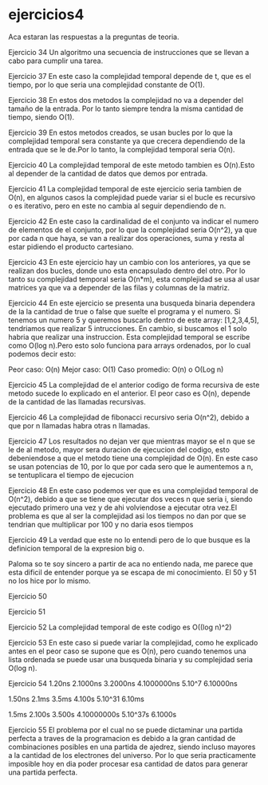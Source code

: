 # ejercicios4

Aca estaran las respuestas a la preguntas de teoria.

Ejercicio 34
Un algoritmo una secuencia de instrucciones que se llevan a cabo para cumplir una tarea.

Ejercicio 37 
En este caso la complejidad temporal depende de t, que es el tiempo, por lo que seria una complejidad constante de O(1).

Ejercicio 38
En estos dos metodos la complejidad no va a depender del tamaño de la entrada. Por lo tanto siempre tendra la misma cantidad de tiempo, siendo O(1).

Ejercicio 39
En estos metodos creados, se usan bucles por lo que la complejidad temporal sera constante ya que crecera dependiendo de la entrada que se le de.Por lo tanto, la complejidad temporal seria O(n).

Ejercicio 40
La complejidad temporal de este metodo tambien es O(n).Esto al depender de la cantidad de datos que demos por entrada.

Ejercicio 41
La complejidad temporal de este ejercicio seria tambien de O(n), en algunos casos la complejidad puede variar si el bucle es recursivo o es iterativo, pero en este no cambia al seguir dependiendo de n.

Ejercicio 42
En este caso la cardinalidad de el conjunto va indicar el numero de elementos de el conjunto, por lo que la complejidad seria O(n^2), ya que por cada n que haya, se van a realizar dos operaciones, suma y resta al estar pidiendo el producto cartesiano.

Ejercicio 43
En este ejercicio hay un cambio con los anteriores, ya que se realizan dos bucles, donde uno esta encapsulado dentro del otro. Por lo tanto su complejidad temporal seria O(n*m), esta complejidad se usa al usar matrices ya que va a depender de las filas y columnas de la matriz.

Ejercicio 44
En este ejercicio se presenta una busqueda binaria dependera de la la cantidad de true o false que suelte el programa y el numero. Si tenemos un numero 5 y queremos buscarlo dentro de este array: [1,2,3,4,5], tendriamos que realizar 5 intrucciones. En cambio, si buscamos el 1 solo habria que realizar una instruccion. Esta complejidad temporal se escribe como O(log n).Pero esto solo funciona para arrays ordenados, por lo cual podemos decir esto:

Peor caso: O(n)
Mejor caso: O(1)
Caso promedio: O(n) o O(Log n)

Ejercicio 45
La complejidad de el anterior codigo de forma recursiva de este metodo sucede lo explicado en el anterior. El peor caso es 
O(n), depende de la cantidad de las llamadas recursivas.

Ejercicio 46
La complejidad de fibonacci recursivo seria O(n^2), debido a que por n llamadas habra otras n llamadas.

Ejercicio 47
Los resultados no dejan ver que mientras mayor se el n que se le de al metodo, mayor sera duracion de ejecucion del codigo, esto debeniendose a que el metodo tiene una complejidad de O(n). En este caso se usan potencias de 10, por lo que por cada sero que le aumentemos a n, se tentuplicara el tiempo de ejecucion

Ejercicio 48
En este caso podemos ver que es una complejidad temporal de O(n^2), debido a que se tiene que ejecutar dos veces n que seria i, siendo ejecutado primero una vez y de ahi volviendose a ejecutar otra vez.El problema es que al ser la complejidad asi los tiempos no dan por que se tendrian que multiplicar por 100 y no daria esos tiempos

Ejercicio 49
La verdad que este no lo entendi pero de lo que busque es la definicion temporal de la expresion big o.

Paloma so te soy sincero a partir de aca no entiendo nada, me parece que esta dificil de entender porque ya se escapa de mi conocimiento. El 50 y 51 no los hice por lo mismo.

Ejercicio 50

Ejercicio 51

Ejercicio 52
La complejidad temporal de este codigo es O((log n)^2)

Ejercicio 53
En este caso si puede variar la complejidad, como he explicado antes en el peor caso se supone que es O(n), pero cuando tenemos una lista ordenada se puede usar una busqueda binaria y su complejidad seria O(log n).

Ejercicio 54
1.20ns
2.1000ns
3.2000ns
4.1000000ns
5.10^7
6.10000ns

1.50ns
2.1ms
3.5ms
4.100s
5.10^31
6.10ms

1.5ms
2.100s
3.500s
4.10000000s
5.10^37s
6.1000s

Ejercicio 55
El problema por el cual no se puede dictaminar una partida perfecta a traves de la programacion es debido a la gran cantidad de combinaciones posibles en una partida de ajedrez, siendo incluso mayores a la cantidad de los electrones del universo. Por lo que seria practicamente imposible hoy en dia poder procesar esa cantidad de datos para generar una partida perfecta.